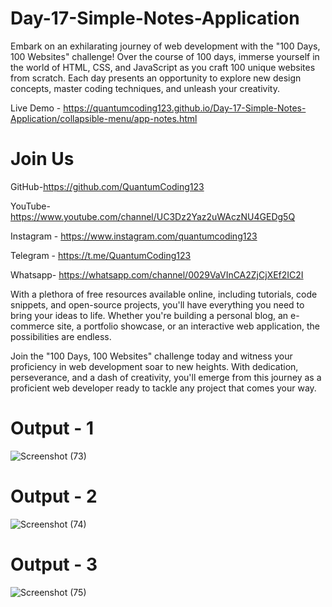 # Day-17-Simple-Notes-Application

Embark on an exhilarating journey of web development with the "100 Days, 100 Websites" challenge! Over the course of 100 days, immerse yourself in the world of HTML, CSS, and JavaScript as you craft 100 unique websites from scratch. Each day presents an opportunity to explore new design concepts, master coding techniques, and unleash your creativity.

Live Demo - https://quantumcoding123.github.io/Day-17-Simple-Notes-Application/collapsible-menu/app-notes.html

# Join Us

GitHub-https://github.com/QuantumCoding123

YouTube-https://www.youtube.com/channel/UC3Dz2Yaz2uWAczNU4GEDg5Q

Instagram - https://www.instagram.com/quantumcoding123

Telegram - https://t.me/QuantumCoding123

Whatsapp- https://whatsapp.com/channel/0029VaVInCA2ZjCjXEf2IC2I

With a plethora of free resources available online, including tutorials, code snippets, and open-source projects, you'll have everything you need to bring your ideas to life. Whether you're building a personal blog, an e-commerce site, a portfolio showcase, or an interactive web application, the possibilities are endless.

Join the "100 Days, 100 Websites" challenge today and witness your proficiency in web development soar to new heights. With dedication, perseverance, and a dash of creativity, you'll emerge from this journey as a proficient web developer ready to tackle any project that comes your way.

# Output - 1

![Screenshot (73)](https://github.com/QuantumCoding123/Day-17-Simple-Notes-Application/assets/166281221/d5f51ff8-b9d3-4811-9fe9-430a4eb4a073)

# Output - 2

![Screenshot (74)](https://github.com/QuantumCoding123/Day-17-Simple-Notes-Application/assets/166281221/b6431b96-9178-4630-8001-da84f6e98607)


# Output - 3

![Screenshot (75)](https://github.com/QuantumCoding123/Day-17-Simple-Notes-Application/assets/166281221/9ec48d25-a815-423c-bbf8-ccc8bfcfb78b)



